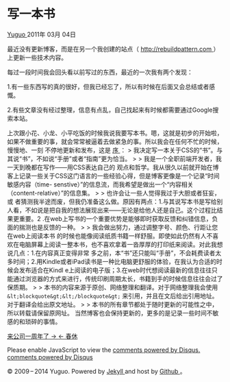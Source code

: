 #  写一本书

[ Yuguo ](http://yuguo.us) 2011年 03月 04日

最近没有更新博客，而是在另一个我创建的站点（ [ http://rebuildpattern.com
](http://rebuildpattern.com) ）上更新一些技术内容。

每过一段时间我会回头看以前写过的东西，最近的一次我有两个发现：

1.有一些东西写的真的很好，但我已经忘了，所以有时候在后面又会总结或者感慨。

2.有些文章没有经过整理，信息有点乱，自己找起来有时候都需要通过Google搜索本站。

上次跟小花、小龙、小平吃饭的时候我说我要写本书。嗯，这就是初步的开始啦，如果不做重要的事，就会常常被逼着去做紧急的事。所以我会在任何不忙的时候，慢慢地、一刻
不停地更新和发布，这是 [ 序 ](http://rebuildpattern.com/node/24) ： >
我决定写一本关于CSS的“书”。与其说“书”，不如说“手册”或者“指南”更为恰当。 > > 我是一个全职前端开发者，我一天到晚都在写作——用CSS表达自己的
观点和哲学。我从很久以前就开始在博客上记录一些关于CSS这门语言的一些经验心得，但是博客更像是一个记录“时间敏感内容（time-
senstive）”的信息流，而我希望是做出一个“内容相关（content-relative）”的信息集。 > > 也许会让一些人觉得我过于大胆或者狂妄，或
者猜测我半途而废，但我仍准备这么做。原因有两点：1.与其说写本书是写给别人看，不如说是把自我的想法展现出来——无论是给他人还是自己。这个过程比结果更重要。2
.在web上写书的一个重要优势是能够即时获取反馈和纠错信息，负面的揣测也是反馈的一种。 > > 我会做出努力，通过调整字号、颜色、行距让您在web上阅读本书
的时候也能像阅读纸质书籍一样舒服。即使如此仍然有人不喜欢在电脑屏幕上阅读一整本书，也不喜欢拿着一沓厚厚的打印纸来阅读。对此我想说几点：1.在内容真正变得非常
多之前，本“书”还只能叫“手册”，不会耗费读者太多时间；2.用Kindle或者iPad读书是一种比电脑更舒服的体验，在我认为合适的时候会发布适合在Kindl
e上阅读的电子版；3.在web时代想阅读最新的信息往往只能通过浏览器的方式来进行，传统印刷周期太长，书籍到手的时候信息往往会过了保质期。 > >
本书的内容来源于原创、网络整理和翻译。对于网络整理我会使用 ` &lt;blockquote&gt;&lt;/blockquote&gt; `
来引用，并且在文后给出引用地址。对于翻译会给出原文地址。 > > 本书的所有章节都处于随时更新的可能性之中，所以转载请保留原网址。
当然博客也会保持更新的，更多的是记录一些时间不敏感的和琐碎的事情。

[ 来公司一周年了 → ](/weblog/one-year/) [ ← 春休 ](/weblog/spring-vacation/)

Please enable JavaScript to view the [ comments powered by Disqus.
](http://disqus.com/?ref_noscript) [ comments powered by  Disqus
](http://disqus.com)

© 2009 – 2014 Yuguo. Powered by [ Jekyll ](https://github.com/mojombo/jekyll)
and host by [ Github ](https://github.com/yuguo) 。


